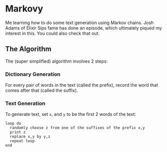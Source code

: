 Markovy
=======

Me learning how to do some text generation using Markov chains. Josh Adams of Elixir Sips fame has done an episode, which ultimately piqued my interest in this. You could also check that out.

## The Algorithm

The (super simplified) algorithm involves 2 steps:

### Dictionary Generation

For every pair of words in the text (called the prefix), record the word that comes after that (called the suffix). 

### Text Generation

To generate text, set `x`, and `y` to be the first 2 words of the text:

```
loop do
  randomly choose z from one of the suffixes of the prefix x,y
  print z
  replace x,y by y,z
  repeat loop
end
```

